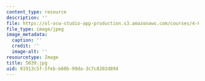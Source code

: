 ```yaml
---
content_type: resource
description: ''
file: https://ol-ocw-studio-app-production.s3.amazonaws.com/courses/4-614-religious-architecture-and-islamic-cultures-fall-2002/81913c5f5febb60b99da3c7c8202d894_5039.jpg
file_type: image/jpeg
image_metadata:
  caption: ''
  credit: ''
  image-alt: ''
resourcetype: Image
title: 5039.jpg
uid: 81913c5f-5feb-b60b-99da-3c7c8202d894
---
```

